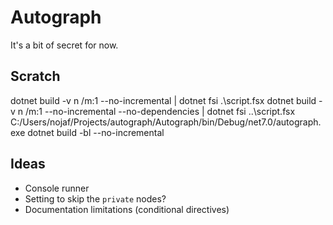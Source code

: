 # Autograph

It's a bit of secret for now.

## Scratch

dotnet build -v n /m:1 --no-incremental  | dotnet fsi .\script.fsx
dotnet build -v n /m:1 --no-incremental --no-dependencies | dotnet fsi ..\script.fsx
C:/Users/nojaf/Projects/autograph/Autograph/bin/Debug/net7.0/autograph.exe
dotnet build -bl --no-incremental

## Ideas

- Console runner
- Setting to skip the `private` nodes?
- Documentation limitations (conditional directives)